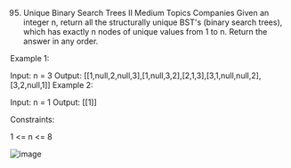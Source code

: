 95. Unique Binary Search Trees II
Medium
Topics
Companies
Given an integer n, return all the structurally unique BST's (binary search trees), which has exactly n nodes of unique values from 1 to n. Return the answer in any order.



Example 1:


Input: n = 3
Output: [[1,null,2,null,3],[1,null,3,2],[2,1,3],[3,1,null,null,2],[3,2,null,1]]
Example 2:

Input: n = 1
Output: [[1]]


Constraints:

1 <= n <= 8


![image](https://github.com/bettafish15/algorithms/assets/40290448/09a68bb1-4ecb-4e9e-b002-b31519e4342a)
